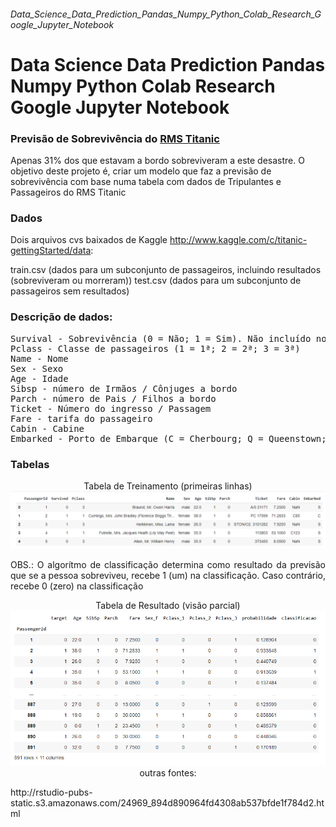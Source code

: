 ###### Data_Science_Data_Prediction_Pandas_Numpy_Python_Colab_Research_Google_Jupyter_Notebook
# Data Science Data Prediction Pandas Numpy Python Colab Research Google Jupyter Notebook

### Previsão de Sobrevivência do [RMS Titanic](https://www.google.com/search?q=titatic&sxsrf=ALeKk026tV9vwLgAUCWwycf3E3jUXH3dAg%3A1629747024297&source=hp&ei=UPcjYcv5D8bN5OUP_6aUyA0&iflsig=AINFCbYAAAAAYSQFYKljzFvmUYY6s9y5kmd6uppcw7ay&oq=titatic&gs_lcp=Cgdnd3Mtd2l6EAMyCggAELEDEIMBEAoyCgguELEDEIMBEAoyCgguELEDEIMBEAoyCggAELEDEIMBEAoyCggAELEDEIMBEAoyCggAELEDEIMBEAoyCggAELEDEIMBEAoyCggAELEDEIMBEAoyBwgAELEDEAoyBAgAEAo6BAgjECc6BAgAEEM6CggAELEDEIMBEEM6EQguEIAEELEDEIMBEMcBENEDOgsIABCABBCxAxCDAToICAAQgAQQsQM6DgguEIAEELEDEMcBEKMCOggIABCxAxCDAToFCC4QgAQ6BQgAEIAEOgsIABCABBCxAxDJAzoFCAAQkgM6CAguEIAEELEDOgsILhCABBCxAxCDAToHCAAQgAQQCjoHCC4QgAQQClCEB1jADWDoE2gAcAB4AIABgQKIAd4IkgEFMC42LjGYAQCgAQE&sclient=gws-wiz&ved=0ahUKEwjL4dHj8MfyAhXGJrkGHX8TBdkQ4dUDCAc&uact=5)

Apenas 31% dos que estavam a bordo sobreviveram a este desastre. O objetivo deste projeto é, criar um modelo que faz a previsão de sobrevivência com base numa tabela com dados de Tripulantes e Passageiros do RMS Titanic

### Dados
Dois arquivos cvs baixados de Kaggle http://www.kaggle.com/c/titanic-gettingStarted/data:

train.csv (dados para um subconjunto de passageiros, incluindo resultados (sobreviveram ou morreram))
test.csv (dados para um subconjunto de passageiros sem resultados)

### Descrição de dados:
<p><pre>
Survival - Sobrevivência (0 = Não; 1 = Sim). Não incluído no arquivo test.csv.
Pclass - Classe de passageiros (1 = 1ª; 2 = 2ª; 3 = 3ª)
Name - Nome
Sex - Sexo
Age - Idade
Sibsp - número de Irmãos / Cônjuges a bordo
Parch - número de Pais / Filhos a bordo
Ticket - Número do ingresso / Passagem
Fare - tarifa do passageiro
Cabin - Cabine
Embarked - Porto de Embarque (C = Cherbourg; Q = Queenstown; S = Southampton)
</pre></p>

### Tabelas

<p align="center">
    Tabela de Treinamento (primeiras linhas)
    <img src="imgs/t1.png" alt="tabela de Trainamento" />    
</p>

<p align="justify" > OBS.: O algorítmo de classificação determina como resultado da previsão que se a pessoa sobreviveu, recebe 1 (um) na classificação. Caso contrário, recebe 0 (zero) na classificação
</p>

<p align="center">
    Tabela de Resultado (visão parcial)
    <img src="imgs/t2.png" alt="tabela de Resultado />    
</p>


<p align="left" >
outras fontes:
</p>

<p align="left" >
http://rstudio-pubs-static.s3.amazonaws.com/24969_894d890964fd4308ab537bfde1f784d2.html
</p>